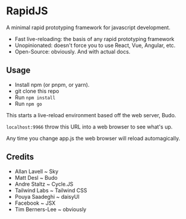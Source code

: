 RapidJS
=======

A minimal rapid prototyping framework for javascript development.

* Fast live-reloading: the basis of any rapid prototyping framework
* Unopinionated: doesn't force you to use React, Vue, Angular, etc. 
* Open-Source: obviously. And with actual docs.

Usage
-----

* Install npm (or pnpm, or yarn).
* git clone this repo
* Run `npm install`
* Run `npm go`

This starts a live-reload environment based off the web server, Budo.

`localhost:9966` throw this URL into a web browser to see what's up.

Any time you change app.js the web browser will reload automagically.

Credits
-------

* Allan Lavell ~ Sky
* Matt Desl ~ Budo
* Andre Staltz ~ Cycle.JS
* Tailwind Labs ~ Tailwind CSS
* Pouya Saadeghi ~ daisyUI
* Facebook ~ JSX
* Tim Berners-Lee ~ obviously
